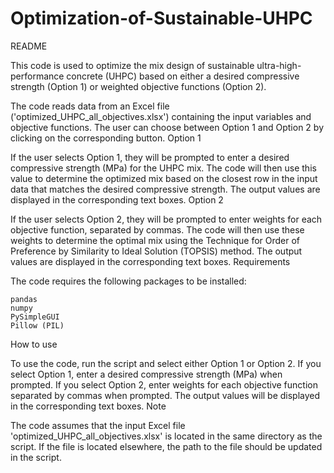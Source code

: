 # Optimization-of-Sustainable-UHPC
README

This code is used to optimize the mix design of sustainable ultra-high-performance concrete (UHPC) based on either a desired compressive strength (Option 1) or weighted objective functions (Option 2).

The code reads data from an Excel file ('optimized_UHPC_all_objectives.xlsx') containing the input variables and objective functions. The user can choose between Option 1 and Option 2 by clicking on the corresponding button.
Option 1

If the user selects Option 1, they will be prompted to enter a desired compressive strength (MPa) for the UHPC mix. The code will then use this value to determine the optimized mix based on the closest row in the input data that matches the desired compressive strength. The output values are displayed in the corresponding text boxes.
Option 2

If the user selects Option 2, they will be prompted to enter weights for each objective function, separated by commas. The code will then use these weights to determine the optimal mix using the Technique for Order of Preference by Similarity to Ideal Solution (TOPSIS) method. The output values are displayed in the corresponding text boxes.
Requirements

The code requires the following packages to be installed:

    pandas
    numpy
    PySimpleGUI
    Pillow (PIL)

How to use

To use the code, run the script and select either Option 1 or Option 2. If you select Option 1, enter a desired compressive strength (MPa) when prompted. If you select Option 2, enter weights for each objective function separated by commas when prompted. The output values will be displayed in the corresponding text boxes.
Note

The code assumes that the input Excel file 'optimized_UHPC_all_objectives.xlsx' is located in the same directory as the script. If the file is located elsewhere, the path to the file should be updated in the script.
